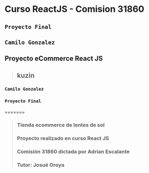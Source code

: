 # Curso ReactJS - Comision 31860
## `Proyecto Final`
## `Camilo Gonzalez`

## Proyecto eCommerce React JS 
>## **kuzin**

### `Camilo Gonzalez`
### `Proyecto Final`

#### 
=======
>### Tienda ecommerce de lentes de sol
>### Proyecto realizado en curso React JS
>### Comisión 31860 dictada por Adrian Escalante
>### Tutor: Josué Oroya
